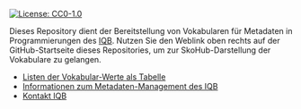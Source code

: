 [![License: CC0-1.0](https://img.shields.io/badge/License-CC0_1.0-lightgrey.svg)](http://creativecommons.org/publicdomain/zero/1.0/)

Dieses Repository dient der Bereitstellung von Vokabularen für Metadaten in Programmierungen des [IQB](https://www.iqb.hu-berlin.de). Nutzen Sie den Weblink oben rechts auf der GitHub-Startseite dieses Repositories, um zur SkoHub-Darstellung der Vokabulare zu gelangen.

* [Listen der Vokabular-Werte als Tabelle](csv)
* [Informationen zum Metadaten-Management des IQB](https://iqb-vocabs.github.io)
* [Kontakt IQB](mailto:iqb-tbadev@hu-berlin.de)
